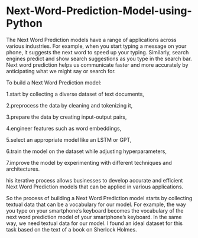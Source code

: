 # Next-Word-Prediction-Model-using-Python


The Next Word Prediction models have a range of applications across various industries. For example, when you start typing a message on your phone, it suggests the next word to speed up your typing. Similarly, search engines predict and show search suggestions as you type in the search bar. Next word prediction helps us communicate faster and more accurately by anticipating what we might say or search for.

To build a Next Word Prediction model:

1.start by collecting a diverse dataset of text documents, 

2.preprocess the data by cleaning and tokenizing it, 

3.prepare the data by creating input-output pairs, 

4.engineer features such as word embeddings, 

5.select an appropriate model like an LSTM or GPT, 

6.train the model on the dataset while adjusting hyperparameters,

7.improve the model by experimenting with different techniques and architectures.

his iterative process allows businesses to develop accurate and efficient Next Word Prediction models that can be applied in various applications.

So the process of building a Next Word Prediction model starts by collecting textual data that can be a vocabulary for our model. For example, the way you type on your smartphone’s keyboard becomes the vocabulary of the next word prediction model of your smartphone’s keyboard. In the same way, we need textual data for our model. I found an ideal dataset for this task based on the text of a book on Sherlock Holmes.



